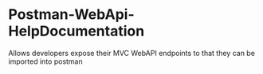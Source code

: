 Postman-WebApi-HelpDocumentation
================================

Allows developers expose their MVC WebAPI endpoints to that they can be imported into postman
